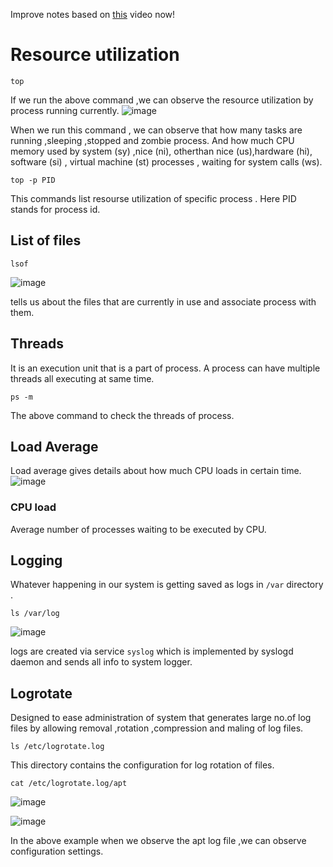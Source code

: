 Improve notes based on [this](https://www.youtube.com/watch?v=m52OeR-mfYo&list=PL2kSRH_DmWVZp_cu6MMPWkgYh7GZVFS6i&index=8) video now!

# Resource utilization
```
top 
```
If we run the above command ,we can observe the resource utilization by process running currently.
![image](https://user-images.githubusercontent.com/120579608/229365335-210e7c1f-49b3-4985-8c2c-92b4aaf24893.png)

When we run this command , we can observe that how many tasks are running ,sleeping ,stopped and zombie process. And how much CPU memory used by system (sy) ,nice (ni), otherthan nice (us),hardware (hi), software (si) , virtual machine (st) processes , waiting for system calls (ws).
```
top -p PID 
```
This commands list resourse utilization of specific process . Here PID stands for process id.

## List of files 
```
lsof
```
![image](https://user-images.githubusercontent.com/120579608/229370180-75b39970-d309-4bf0-919c-e6e6ae04b827.png)

tells us about the files that are currently in use and associate process with them. 

## Threads

 It is an execution unit that is a part of process. A process can have multiple threads all executing at same time.
 ```
 ps -m 
 ```
 The above command to check the threads of process.

 ## Load Average
 Load average gives details about how much CPU loads in certain time.
 ![image](https://user-images.githubusercontent.com/120579608/230594683-8dd7866c-735f-4b7d-8b63-8204e99f9b57.png)

 ### CPU load
 Average number of processes waiting to be executed by CPU.
 ## Logging
 
Whatever happening in our system is getting saved as logs in `/var` directory .
 ```
 ls /var/log
 ```
 ![image](https://user-images.githubusercontent.com/120579608/229372683-0d7f2c3a-2cc3-4657-b11a-d2ba5380109b.png)

  logs are created via service `syslog` which is implemented by syslogd daemon and sends all info to system logger.

## Logrotate
Designed to ease administration of system that generates large no.of log files by allowing removal ,rotation ,compression and maling of log files.

```
ls /etc/logrotate.log
```
This directory contains the configuration for log rotation of files.

```
cat /etc/logrotate.log/apt
```
![image](https://user-images.githubusercontent.com/120579608/229374379-ee6beaf2-7c23-4382-a9ef-5c30fe69535d.png)

![image](https://user-images.githubusercontent.com/120579608/229374626-9ae0285f-05a2-4788-ae40-6e2ee05ad8f2.png)

 In the above example when we observe the apt log file ,we can observe configuration settings. 
